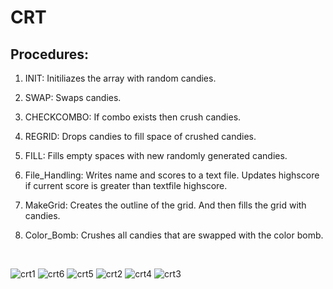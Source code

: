 # CRT

## Procedures:
1.	INIT:
Initiliazes the array with random candies.

2.	SWAP:
Swaps candies.

3.	CHECKCOMBO:
If combo exists then crush candies.

4.	REGRID:
Drops candies to fill space of crushed candies.

5.	FILL:
Fills empty spaces with new randomly generated candies.

6.	File_Handling:
Writes name and scores to a text file. Updates highscore if current score is greater than textfile highscore.

7.	MakeGrid:
Creates the outline of the grid. And then fills the grid with candies.

8.	Color_Bomb:
Crushes all candies that are swapped with the color bomb.

 

![crt1](https://user-images.githubusercontent.com/88310782/229896552-d015bc6f-6fa8-4b1f-aaa0-78cc6ad8af90.jpg)
![crt6](https://user-images.githubusercontent.com/88310782/229896427-231a1c8f-f3cd-4fb2-bf79-d8aa3ecb8fc8.png)
![crt5](https://user-images.githubusercontent.com/88310782/229896703-b32aee77-83ba-4ed4-bf37-ef03fa5e000d.png)
![crt2](https://user-images.githubusercontent.com/88310782/229896603-86e9416b-3d74-4057-a834-682014d864ae.png)
![crt4](https://user-images.githubusercontent.com/88310782/229896668-18b39913-8f6a-4291-9bcf-483e6fc9ef4f.png)
![crt3](https://user-images.githubusercontent.com/88310782/229896635-3d27486b-0d28-4f91-8b24-a745b4559eea.png)
      
